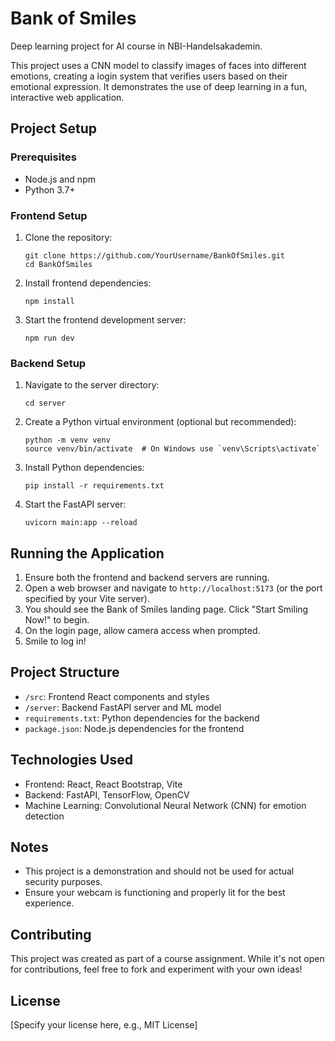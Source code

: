 # Bank of Smiles

Deep learning project for AI course in NBI-Handelsakademin. 

This project uses a CNN model to classify images of faces into different emotions, creating a login system that verifies users based on their emotional expression. It demonstrates the use of deep learning in a fun, interactive web application.

## Project Setup

### Prerequisites

- Node.js and npm
- Python 3.7+

### Frontend Setup

1. Clone the repository:
   ```
   git clone https://github.com/YourUsername/BankOfSmiles.git
   cd BankOfSmiles
   ```

2. Install frontend dependencies:
   ```
   npm install
   ```

3. Start the frontend development server:
   ```
   npm run dev
   ```

### Backend Setup

1. Navigate to the server directory:
   ```
   cd server
   ```

2. Create a Python virtual environment (optional but recommended):
   ```
   python -m venv venv
   source venv/bin/activate  # On Windows use `venv\Scripts\activate`
   ```

3. Install Python dependencies:
   ```
   pip install -r requirements.txt
   ```

4. Start the FastAPI server:
   ```
   uvicorn main:app --reload
   ```

## Running the Application

1. Ensure both the frontend and backend servers are running.
2. Open a web browser and navigate to `http://localhost:5173` (or the port specified by your Vite server).
3. You should see the Bank of Smiles landing page. Click "Start Smiling Now!" to begin.
4. On the login page, allow camera access when prompted.
5. Smile to log in!

## Project Structure

- `/src`: Frontend React components and styles
- `/server`: Backend FastAPI server and ML model
- `requirements.txt`: Python dependencies for the backend
- `package.json`: Node.js dependencies for the frontend

## Technologies Used

- Frontend: React, React Bootstrap, Vite
- Backend: FastAPI, TensorFlow, OpenCV
- Machine Learning: Convolutional Neural Network (CNN) for emotion detection

## Notes

- This project is a demonstration and should not be used for actual security purposes.
- Ensure your webcam is functioning and properly lit for the best experience.

## Contributing

This project was created as part of a course assignment. While it's not open for contributions, feel free to fork and experiment with your own ideas!

## License

[Specify your license here, e.g., MIT License]
